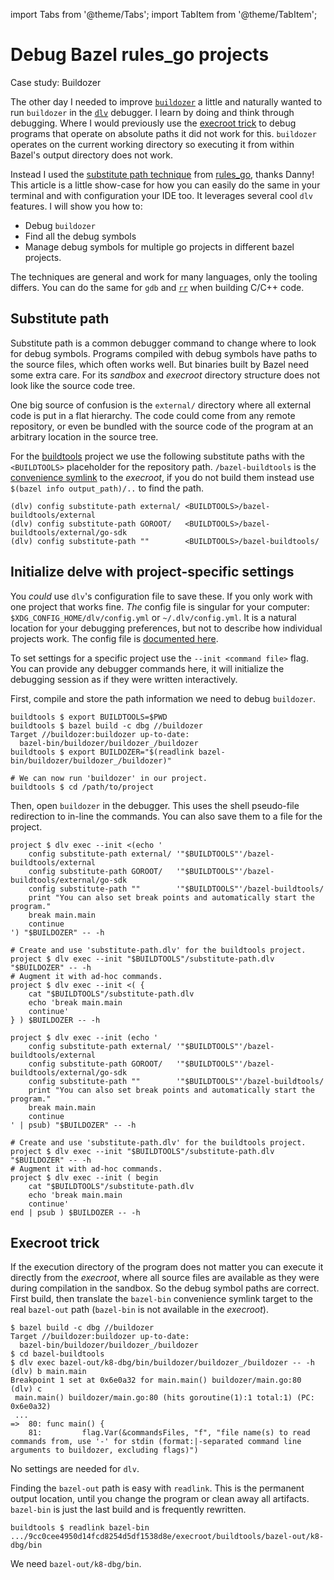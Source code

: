 import Tabs from '@theme/Tabs';
import TabItem from '@theme/TabItem';

# Debug Bazel rules_go projects

Case study: Buildozer

The other day I needed to improve [`buildozer`] a little
and naturally wanted to run `buildozer` in the [`dlv`] debugger.
I learn by doing and think through debugging.
Where I would previously use the [execroot trick]
to debug programs that operate on absolute paths
it did not work for this.
`buildozer` operates on the current working directory
so executing it from within Bazel's output directory does not work.

Instead I used the [substitute path technique] from [rules_go],
thanks Danny!
This article is a little show-case
for how you can easily do the same in your terminal
and with configuration your IDE too.
It leverages several cool `dlv` features.
I will show you how to:

* Debug `buildozer`
* Find all the debug symbols
* Manage debug symbols for multiple go projects in different bazel projects.

The techniques are general and work for many languages,
only the tooling differs.
You can do the same for `gdb` and [`rr`] when building C/C++ code.

[`rr`]: https://github.com/rr-debugger/rr
[`buildozer`]: https://github.com/bazelbuild/buildtools/blob/master/buildozer/README.md
[`dlv`]: https://github.com/go-delve/delve/
[execroot trick]: /docs/tips/debug-buildozer-and-other-bazel-go-projects/#execroot-trick
[substitute path technique]: https://github.com/bazelbuild/rules_go/issues/1708#issuecomment-791114337
[rules_go]: https://github.com/bazelbuild/rules_go/

## Substitute path

Substitute path is a common debugger command to change where to look for debug symbols.
Programs compiled with debug symbols have paths to the source files,
which often works well.
But binaries built by Bazel
need some extra care.
For its _sandbox_ and _execroot_ directory structure
does not look like the source code tree.

One big source of confusion is the `external/` directory
where all external code is put in a flat hierarchy.
The code could come from any remote repository,
or even be bundled with the source code of the program
at an arbitrary location in the source tree.

For the [buildtools] project we use the following substitute paths
with the `<BUILDTOOLS>` placeholder for the repository path.
`/bazel-buildtools` is the [convenience symlink] to the _execroot_,
if you do not build them instead use `$(bazel info output_path)/..` to find the path.

```
(dlv) config substitute-path external/ <BUILDTOOLS>/bazel-buildtools/external
(dlv) config substitute-path GOROOT/   <BUILDTOOLS>/bazel-buildtools/external/go-sdk
(dlv) config substitute-path ""        <BUILDTOOLS>/bazel-buildtools/
```

## Initialize delve with project-specific settings

You _could_ use `dlv`'s configuration file to save these.
If you only work with one project that works fine.
_The_ config file is singular for your computer:
`$XDG_CONFIG_HOME/dlv/config.yml` or `~/.dlv/config.yml`.
It is a natural location for your debugging preferences,
but not to describe how individual projects work.
The config file is [documented here].

[documented here]: https://github.com/go-delve/delve/blob/master/Documentation/cli/README.md

To set settings for a specific project
use the `--init <command file>` flag.
You can provide any debugger commands here,
it will initialize the debugging session
as if they were written interactively.

First, compile and store the path information
we need to debug `buildozer`.

```
buildtools $ export BUILDTOOLS=$PWD
buildtools $ bazel build -c dbg //buildozer
Target //buildozer:buildozer up-to-date:
  bazel-bin/buildozer/buildozer_/buildozer
buildtools $ export BUILDOZER="$(readlink bazel-bin/buildozer/buildozer_/buildozer)"

# We can now run 'buildozer' in our project.
buildtools $ cd /path/to/project
```

Then, open `buildozer` in the debugger.
This uses the shell pseudo-file redirection to in-line the commands.
You can also save them to a file for the project.

<Tabs>
<TabItem value="bash" label="Bash" default>

```
project $ dlv exec --init <(echo '
    config substitute-path external/ '"$BUILDTOOLS"'/bazel-buildtools/external
    config substitute-path GOROOT/   '"$BUILDTOOLS"'/bazel-buildtools/external/go-sdk
    config substitute-path ""        '"$BUILDTOOLS"'/bazel-buildtools/
    print "You can also set break points and automatically start the program."
    break main.main
    continue
') "$BUILDOZER" -- -h
```

```
# Create and use 'substitute-path.dlv' for the buildtools project.
project $ dlv exec --init "$BUILDTOOLS"/substitute-path.dlv "$BUILDOZER" -- -h
# Augment it with ad-hoc commands.
project $ dlv exec --init <( {
    cat "$BUILDTOOLS"/substitute-path.dlv
    echo 'break main.main
    continue'
} ) $BUILDOZER -- -h
```

</TabItem>
<TabItem value="fish" label="Fish">

```
project $ dlv exec --init (echo '
    config substitute-path external/ '"$BUILDTOOLS"'/bazel-buildtools/external
    config substitute-path GOROOT/   '"$BUILDTOOLS"'/bazel-buildtools/external/go-sdk
    config substitute-path ""        '"$BUILDTOOLS"'/bazel-buildtools/
    print "You can also set break points and automatically start the program."
    break main.main
    continue
' | psub) "$BUILDOZER" -- -h
```

```
# Create and use 'substitute-path.dlv' for the buildtools project.
project $ dlv exec --init "$BUILDTOOLS"/substitute-path.dlv "$BUILDOZER" -- -h
# Augment it with ad-hoc commands.
project $ dlv exec --init ( begin
    cat "$BUILDTOOLS"/substitute-path.dlv
    echo 'break main.main
    continue'
end | psub ) $BUILDOZER -- -h
```

</TabItem>
</Tabs>

[convenience symlink]: https://bazel.build/remote/output-directories#layout
[buildtools]: https://github.com/bazelbuild/buildtools

## Execroot trick

If the execution directory of the program does not matter
you can execute it directly from the _execroot_,
where all source files are available as they were during compilation in the sandbox.
So the debug symbol paths are correct.
First build, then translate the `bazel-bin` convenience symlink target
to the real `bazel-out` path
(`bazel-bin` is not available in the _execroot_).

```
$ bazel build -c dbg //buildozer
Target //buildozer:buildozer up-to-date:
  bazel-bin/buildozer/buildozer_/buildozer
$ cd bazel-buildtools
$ dlv exec bazel-out/k8-dbg/bin/buildozer/buildozer_/buildozer -- -h
(dlv) b main.main
Breakpoint 1 set at 0x6e0a32 for main.main() buildozer/main.go:80
(dlv) c
 main.main() buildozer/main.go:80 (hits goroutine(1):1 total:1) (PC: 0x6e0a32)
 ...
=>  80: func main() {
    81:         flag.Var(&commandsFiles, "f", "file name(s) to read commands from, use '-' for stdin (format:|-separated command line arguments to buildozer, excluding flags)")
```

No settings are needed for `dlv`.

Finding the `bazel-out` path is easy with `readlink`.
This is the permanent output location,
until you change the program or clean away all artifacts.
`bazel-bin` is just the last build and is frequently rewritten.

```
buildtools $ readlink bazel-bin
.../9cc0cee4950d14fcd8254d5df1538d8e/execroot/buildtools/bazel-out/k8-dbg/bin
```
We need `bazel-out/k8-dbg/bin`.
